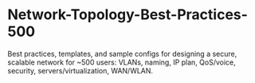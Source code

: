 # Network-Topology-Best-Practices-500
Best practices, templates, and sample configs for designing a secure, scalable network for ~500 users: VLANs, naming, IP plan, QoS/voice, security, servers/virtualization, WAN/WLAN.
